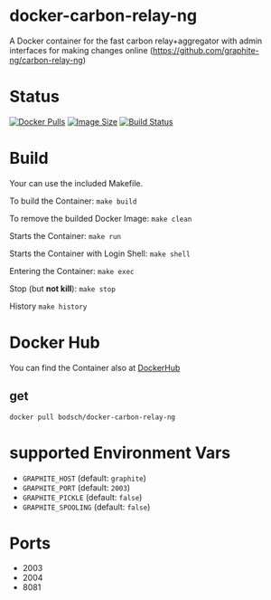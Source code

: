 # docker-carbon-relay-ng

A Docker container for the fast carbon relay+aggregator with admin interfaces for making changes online
(https://github.com/graphite-ng/carbon-relay-ng)

# Status

[![Docker Pulls](https://img.shields.io/docker/pulls/bodsch/docker-carbon-relay-ng.svg?branch)][hub]
[![Image Size](https://images.microbadger.com/badges/image/bodsch/docker-carbon-relay-ng.svg?branch)][microbadger]
[![Build Status](https://travis-ci.org/bodsch/docker-carbon-relay-ng.svg?branch)][travis]

[hub]: https://hub.docker.com/r/bodsch/docker-carbon-relay-ng/
[microbadger]: https://microbadger.com/images/bodsch/docker-carbon-relay-ng
[travis]: https://travis-ci.org/bodsch/docker-carbon-relay-ng


# Build

Your can use the included Makefile.

To build the Container: `make build`

To remove the builded Docker Image: `make clean`

Starts the Container: `make run`

Starts the Container with Login Shell: `make shell`

Entering the Container: `make exec`

Stop (but **not kill**): `make stop`

History `make history`


# Docker Hub

You can find the Container also at  [DockerHub](https://hub.docker.com/r/bodsch/docker-carbon-relay-ng)

## get

    docker pull bodsch/docker-carbon-relay-ng


# supported Environment Vars

- `GRAPHITE_HOST`  (default: `graphite`)
- `GRAPHITE_PORT`  (default: `2003`)
- `GRAPHITE_PICKLE` (default: `false`)
- `GRAPHITE_SPOOLING` (default: `false`)


# Ports

- 2003
- 2004
- 8081

